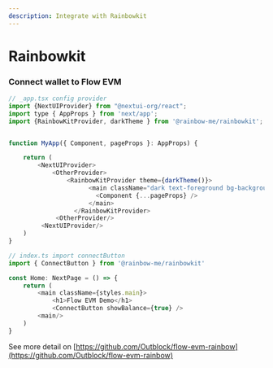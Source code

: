 ```yaml
---
description: Integrate with Rainbowkit
---
```


# Rainbowkit

### Connect wallet to Flow EVM

```javascript
// _app.tsx config provider
import {NextUIProvider} from "@nextui-org/react";
import type { AppProps } from 'next/app';
import {RainbowKitProvider, darkTheme } from '@rainbow-me/rainbowkit';


function MyApp({ Component, pageProps }: AppProps) {

    return (
        <NextUIProvider>
            <OtherProvider>
                <RainbowKitProvider theme={darkTheme()}>
                      <main className="dark text-foreground bg-background">
                        <Component {...pageProps} />
                      </main>
                  </RainbowKitProvider>
             <OtherProvider/>
         <NextUIProvider/>
    )    
}
```



```javascript
// index.ts import connectButton
import { ConnectButton } from '@rainbow-me/rainbowkit'

const Home: NextPage = () => {
    return (
        <main className={styles.main}>
            <h1>Flow EVM Demo</h1>
            <ConnectButton showBalance={true} />
        <main/>
    )
}
```



See more detail on [https://github.com/Outblock/flow-evm-rainbow](https://github.com/Outblock/flow-evm-rainbow)
